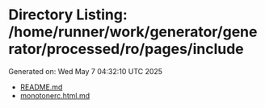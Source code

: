 # Directory Listing: /home/runner/work/generator/generator/processed/ro/pages/include
Generated on: Wed May  7 04:32:10 UTC 2025

- [README.md](README.md)
- [monotonerc.html.md](monotonerc.html.md)
